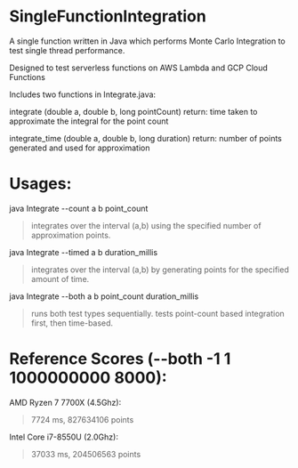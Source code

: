 # SingleFunctionIntegration
A single function written in Java which performs Monte Carlo Integration to test single thread performance.

Designed to test serverless functions on AWS Lambda and GCP Cloud Functions

Includes two functions in Integrate.java:

integrate (double a, double b, long pointCount)
return: time taken to approximate the integral for the point count

integrate_time (double a, double b, long duration) 
return: number of points generated and used for approximation

# Usages:
java Integrate --count a b point_count
> integrates over the interval (a,b) using the specified number of approximation points. 

java Integrate --timed a b duration_millis
> integrates over the interval (a,b) by generating points for the specified amount of time.

java Integrate --both a b point_count duration_millis
> runs both test types sequentially. tests point-count based integration first, then time-based.


# Reference Scores (--both -1 1 1000000000 8000):

AMD Ryzen 7 7700X (4.5Ghz): 
>  7724 ms, 827634106 points

Intel Core i7-8550U (2.0Ghz):
> 37033 ms, 204506563 points
